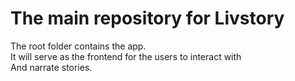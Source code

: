 # The main repository for Livstory

The root folder contains the app.<br>
It will serve as the frontend for the users to interact with <br>
And narrate stories.
